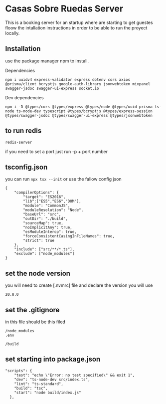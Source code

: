 # Casas Sobre Ruedas Server

This is a booking server for an startup where are starting to get guestes floow the intallation instructions in order to be able to run the proyect locally.

## Installation 

use the package manager npm to install.

Dependencies

```
npm i uuidv4 express-validator express dotenv cors axios @prisma/client bcryptjs google-auth-library jsonwebtoken mixpanel swagger-jsdoc swagger-ui-express socket.io
```

Dev dependencies
```
npm i -D @types/cors @types/express @types/node @types/uuid prisma ts-node ts-node-dev typescript @types/bcryptjs @types/express-session @types/swagger-jsdoc @types/swagger-ui-express @types/jsonwebtoken
```

## to run redis
```
redis-server
```
if you need to set a port just run -p + port number

## tsconfig.json
you can run ```npx tsx --init```
or use the fallow config json
```
{
    "compilerOptions": {
        "target": "ES2016",
        "lib":["ES5","ES6","DOM"],
        "module": "CommonJS",
        "moduleResolution": "Node",
        "baseUrl": "src",
        "outDir": "./build",
        "sourceMap": true,
        "noImplicitAny": true,
        "esModuleInterop": true,
        "forceConsistentCasingInFileNames": true,
        "strict": true
    },
    "include": ["src/**/*.ts"],
    "exclude": ["node_modules"]
}
```
## set the node version

you will need to create [.nvmrc] file
and declare the version you will use
```
20.8.0
```


## set the .gitignore
in this file should be this filed
```
/node_modules
.env

/build
```

## set starting into package.json

```
"scripts": {
    "test": "echo \"Error: no test specified\" && exit 1",
    "dev": "ts-node-dev src/index.ts",
    "lint": "ts-standard",
    "build": "tsc",
    "start": "node build/index.js"
  },
  ```